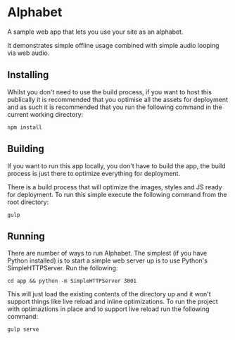 # Alphabet

A sample web app that lets you use your site as an alphabet. 

It demonstrates simple offline usage combined with simple audio looping via web audio.

## Installing

Whilst you don't need to use the build process, if you want to host this publically it is recommended
that you optimise all the assets for deployment and as such it is recommended that you run the 
following command in the current working directory:

    npm install

## Building

If you want to run this app locally, you don't have to build the app, the build process is just there
to optimize everything for deployment.

There is a build process that will optimize the images, styles and JS ready for deployment.  To run this
simple execute the following command from the root directory:

    gulp

## Running

There are number of ways to run Alphabet.  The simplest (if you have Python installed) is to
start a simple web server up is to use Python's SimpleHTTPServer.  Run the following:

    cd app && python -m SimpleHTTPServer 3001

This will just load the existing contents of the directory up and it won't support things like live
reload and inline optimizations.  To run the project with optimaztions in place and to support live reload
run the following command:

    gulp serve
